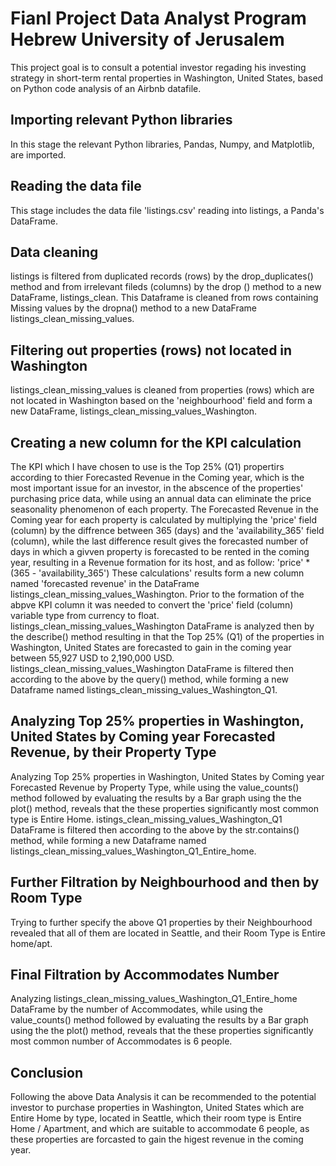 # Fianl Project Data Analyst Program Hebrew University of Jerusalem
This project goal is to consult a potential investor regading his investing strategy in short-term rental properties in Washington, United States, based on Python code analysis of an Airbnb datafile.

## Importing relevant Python libraries
In this stage the relevant Python libraries, Pandas, Numpy, and Matplotlib, are imported.

## Reading the data file
This stage includes the data file 'listings.csv' reading into listings, a Panda's DataFrame.

## Data cleaning
listings is filtered from duplicated records (rows) by the drop_duplicates() method and from irrelevant fileds (columns) by the drop () method to a new DataFrame, listings_clean. 
This Dataframe is cleaned from rows containing Missing values by the dropna() method to a new DataFrame listings_clean_missing_values.

## Filtering out properties (rows) not located in Washington
listings_clean_missing_values is cleaned from properties (rows) which are not located in Washington based on the 'neighbourhood' field and form a new DataFrame, listings_clean_missing_values_Washington.

## Creating a new column for the KPI calculation
The KPI which I have chosen to use is the Top 25% (Q1) propertirs according to thier Forecasted Revenue in the Coming year, which is the most important issue for an investor, in the abscence of the properties'
purchasing price data, while using an annual data can eliminate the price seasonality phenomenon of each property. 
The Forecasted Revenue in the Coming year for each property is calculated by multiplying the 'price' field (column) by the diffrence between 365 (days) and the 'availability_365' field (column), while the 
last difference result gives the forecasted number of days in which a givven property is forecasted to be rented in the coming year, resulting in a Revenue formation for its host, and as follow:
'price' * (365 - 'availability_365')
These calculations' results form a new column named 'forecasted revenue' in the DataFrame listings_clean_missing_values_Washington. 
Prior to the formation of the abpve KPI column it was needed to convert the 'price' field (column) variable type from currency to float.
listings_clean_missing_values_Washington DataFrame is analyzed then by the describe() method resulting in that the Top 25% (Q1) of the properties in Washington, United States are forecasted to gain
in the coming year between 55,927 USD to 2,190,000 USD.
listings_clean_missing_values_Washington DataFrame is filtered then according to the above by the query() method, while forming a new Dataframe named listings_clean_missing_values_Washington_Q1.

## Analyzing Top 25% properties in Washington, United States by Coming year Forecasted Revenue, by their Property Type
Analyzing Top 25% properties in Washington, United States by Coming year Forecasted Revenue by Property Type, while using the value_counts() method followed by evaluating the results by a Bar graph using the
the plot() method, reveals that the these properties significantly most common type is Entire Home. istings_clean_missing_values_Washington_Q1 DataFrame is filtered then according to the above by the 
str.contains() method, while forming a new Dataframe named listings_clean_missing_values_Washington_Q1_Entire_home. 

## Further Filtration by Neighbourhood and then by Room Type
Trying to further specify the above Q1 properties by their Neighbourhood revealed that all of them are located in Seattle, and their Room Type is Entire home/apt.

## Final Filtration by Accommodates Number
Analyzing listings_clean_missing_values_Washington_Q1_Entire_home DataFrame by the number of Accommodates, while using the value_counts() method followed by evaluating the results by a Bar graph using the
the plot() method, reveals that the these properties significantly most common number of Accommodates is 6 people.

## Conclusion
Following the above Data Analysis it can be recommended to the potential investor to purchase properties in Washington, United States which are Entire Home by type, located in Seattle, which their 
room type is Entire Home / Apartment, and which are suitable to accommodate 6 people, as these properties are forcasted to gain the higest revenue in the coming year.
